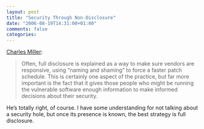 ```yaml
---
layout: post
title: "Security Through Non-Disclosure"
date: "2006-08-19T14:31:00+01:00"
comments: false
categories: 
---
```


<p><a href="http://fishbowl.pastiche.org/2006/08/19/danger_will_robinson_danger">Charles Miller</a>:</p>

<blockquote>
<p>Often, full disclosure is explained as a way to make sure vendors are responsive, using &#8220;naming and shaming&#8221; to force a faster patch schedule. This is certainly one aspect of the practice, but far more important is the fact that it gives those people who might be running the vulnerable software enough information to make informed decisions about their security.</p>
</blockquote>

<p>He&#8217;s totally right, of course. I have some understanding for not talking about a security hole, but once its presence is known, the best strategy is full disclosure.</p>


